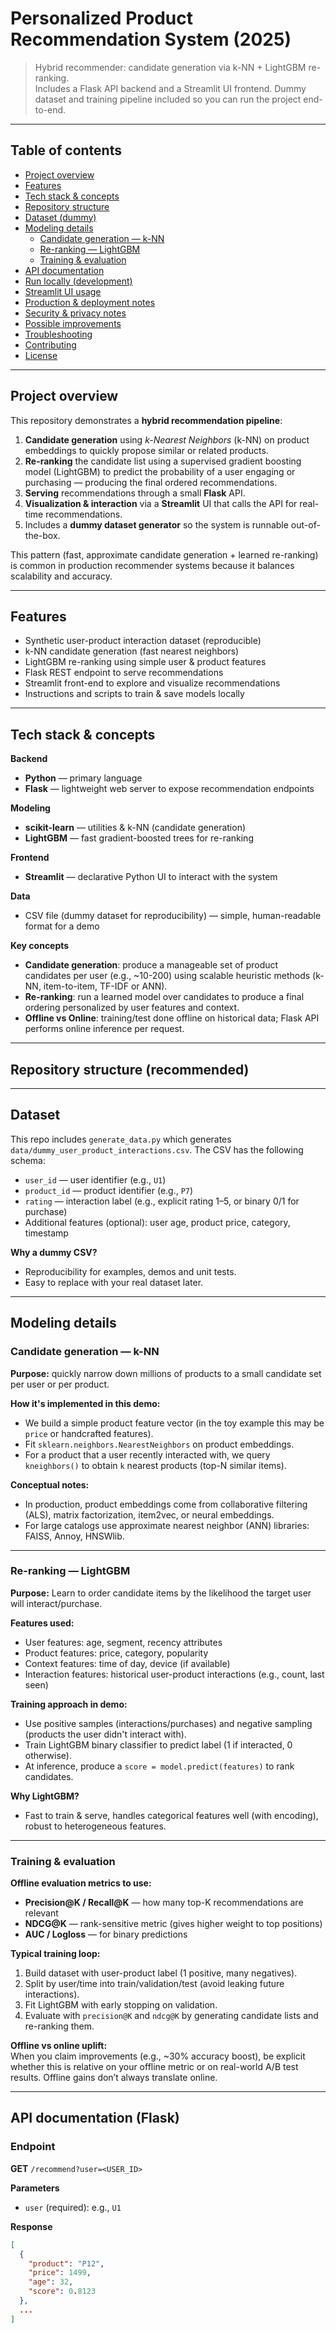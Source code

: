 # Personalized Product Recommendation System (2025)

> Hybrid recommender: candidate generation via k-NN + LightGBM re-ranking.  
> Includes a Flask API backend and a Streamlit UI frontend. Dummy dataset and training pipeline included so you can run the project end-to-end.

---

## Table of contents

- [Project overview](#project-overview)  
- [Features](#features)  
- [Tech stack & concepts](#tech-stack--concepts)  
- [Repository structure](#repository-structure)  
- [Dataset (dummy)](#dataset-dummy)  
- [Modeling details](#modeling-details)  
  - [Candidate generation — k-NN](#candidate-generation---k-nn)  
  - [Re-ranking — LightGBM](#re-ranking---lightgbm)  
  - [Training & evaluation](#training--evaluation)  
- [API documentation](#api-documentation)  
- [Run locally (development)](#run-locally-development)  
- [Streamlit UI usage](#streamlit-ui-usage)  
- [Production & deployment notes](#production--deployment-notes)  
- [Security & privacy notes](#security--privacy-notes)  
- [Possible improvements](#possible-improvements)  
- [Troubleshooting](#troubleshooting)  
- [Contributing](#contributing)  
- [License](#license)

---

## Project overview

This repository demonstrates a **hybrid recommendation pipeline**:

1. **Candidate generation** using *k-Nearest Neighbors* (k-NN) on product embeddings to quickly propose similar or related products.
2. **Re-ranking** the candidate list using a supervised gradient boosting model (LightGBM) to predict the probability of a user engaging or purchasing — producing the final ordered recommendations.
3. **Serving** recommendations through a small **Flask** API.
4. **Visualization & interaction** via a **Streamlit** UI that calls the API for real-time recommendations.
5. Includes a **dummy dataset generator** so the system is runnable out-of-the-box.

This pattern (fast, approximate candidate generation + learned re-ranking) is common in production recommender systems because it balances scalability and accuracy.

---

## Features

- Synthetic user-product interaction dataset (reproducible)
- k-NN candidate generation (fast nearest neighbors)
- LightGBM re-ranking using simple user & product features
- Flask REST endpoint to serve recommendations
- Streamlit front-end to explore and visualize recommendations
- Instructions and scripts to train & save models locally

---

## Tech stack & concepts

**Backend**
- **Python** — primary language
- **Flask** — lightweight web server to expose recommendation endpoints

**Modeling**
- **scikit-learn** — utilities & k-NN (candidate generation)
- **LightGBM** — fast gradient-boosted trees for re-ranking

**Frontend**
- **Streamlit** — declarative Python UI to interact with the system

**Data**
- CSV file (dummy dataset for reproducibility) — simple, human-readable format for a demo

**Key concepts**
- **Candidate generation**: produce a manageable set of product candidates per user (e.g., ~10-200) using scalable heuristic methods (k-NN, item-to-item, TF-IDF or ANN).
- **Re-ranking**: run a learned model over candidates to produce a final ordering personalized by user features and context.
- **Offline vs Online**: training/test done offline on historical data; Flask API performs online inference per request.

---

## Repository structure (recommended)


---

## Dataset

This repo includes `generate_data.py` which generates `data/dummy_user_product_interactions.csv`. The CSV has the following schema:

- `user_id` — user identifier (e.g., `U1`)
- `product_id` — product identifier (e.g., `P7`)
- `rating` — interaction label (e.g., explicit rating 1–5, or binary 0/1 for purchase)
- Additional features (optional): user age, product price, category, timestamp

**Why a dummy CSV?**  
- Reproducibility for examples, demos and unit tests.
- Easy to replace with your real dataset later.

---

## Modeling details

### Candidate generation — k-NN
**Purpose:** quickly narrow down millions of products to a small candidate set per user or per product.

**How it's implemented in this demo:**
- We build a simple product feature vector (in the toy example this may be `price` or handcrafted features).
- Fit `sklearn.neighbors.NearestNeighbors` on product embeddings.
- For a product that a user recently interacted with, we query `kneighbors()` to obtain `k` nearest products (top-N similar items).

**Conceptual notes:**
- In production, product embeddings come from collaborative filtering (ALS), matrix factorization, item2vec, or neural embeddings.
- For large catalogs use approximate nearest neighbor (ANN) libraries: FAISS, Annoy, HNSWlib.

---

### Re-ranking — LightGBM
**Purpose:** Learn to order candidate items by the likelihood the target user will interact/purchase.

**Features used:**
- User features: age, segment, recency attributes
- Product features: price, category, popularity
- Context features: time of day, device (if available)
- Interaction features: historical user-product interactions (e.g., count, last seen)

**Training approach in demo:**
- Use positive samples (interactions/purchases) and negative sampling (products the user didn't interact with).
- Train LightGBM binary classifier to predict label (1 if interacted, 0 otherwise).
- At inference, produce a `score = model.predict(features)` to rank candidates.

**Why LightGBM?**
- Fast to train & serve, handles categorical features well (with encoding), robust to heterogeneous features.

---

### Training & evaluation

**Offline evaluation metrics to use:**
- **Precision@K / Recall@K** — how many top-K recommendations are relevant
- **NDCG@K** — rank-sensitive metric (gives higher weight to top positions)
- **AUC / Logloss** — for binary predictions

**Typical training loop:**
1. Build dataset with user-product label (1 positive, many negatives).
2. Split by user/time into train/validation/test (avoid leaking future interactions).
3. Fit LightGBM with early stopping on validation.
4. Evaluate with `precision@K` and `ndcg@K` by generating candidate lists and re-ranking them.

**Offline vs online uplift:**  
When you claim improvements (e.g., ~30% accuracy boost), be explicit whether this is relative on your offline metric or on real-world A/B test results. Offline gains don’t always translate online.

---

## API documentation (Flask)

### Endpoint
**GET** `/recommend?user=<USER_ID>`

**Parameters**
- `user` (required): e.g., `U1`

**Response**
```json
[
  {
    "product": "P12",
    "price": 1499,
    "age": 32,
    "score": 0.8123
  },
  ...
]
